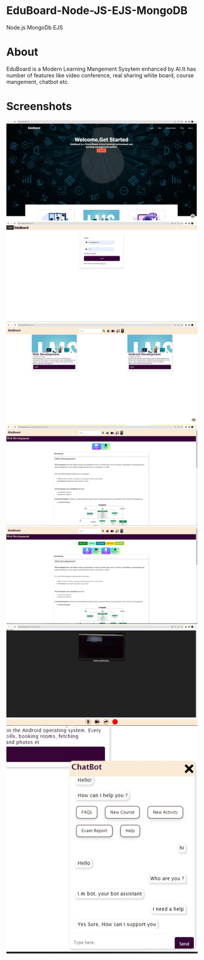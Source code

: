 # EduBoard-Node-JS-EJS-MongoDB
Node.js MongoDb EJS
# About
EduBoard is a Modern Learning Mangement Sysytem enhanced by AI.It has number of features like video conference, real sharing white board, course mangement, chatbot etc.

# Screenshots

![screenshot1](screenshots/page1.JPG)
![Alt text](screenshots/page2.JPG)
![Alt text](screenshots/page3.JPG)
![Alt text](screenshots/page4.JPG)
![Alt text](screenshots/page5.JPG)
![Alt text](screenshots/page6.JPG)
![Alt text](screenshots/page7.JPG)
